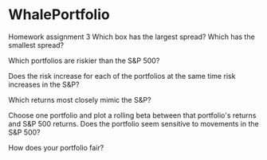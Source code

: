 # WhalePortfolio
Homework assignment 3
Which box has the largest spread? Which has the smallest spread?


Which portfolios are riskier than the S&P 500?

 Does the risk increase for each of the portfolios at the same time risk increases in the S&P?

Which returns most closely mimic the S&P?


Choose one portfolio and plot a rolling beta between that portfolio's returns and S&P 500 returns. Does the portfolio seem sensitive to movements in the S&P 500?


How does your portfolio fair?
